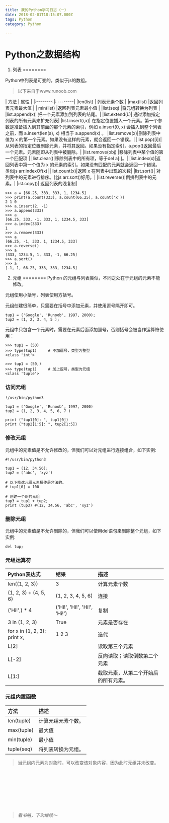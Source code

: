 ```yaml
---
title: 我的Python学习日志（一）
date: 2018-02-01T18:15:07.000Z
tags: Python
category: Python

---
```


# Python之数据结构
1. 列表
========

Python中列表是可变的，类似于js的数组。

<!--more-->
>以下来自于www.runoob.com

|   方法    |   属性   |
|:--------:|: --------|
|len(list)   |  列表元素个数 |
|max(list)   |返回列表元素最大值   |
|	min(list)   |返回列表元素最小值   |
|list(seq)   |将元组转换为列表   |
|list.append(x)| 把一个元素添加到列表的结尾。|
|list.extend(L)| 通过添加指定列表的所有元素来扩充列表|
|list.insert(i,x)| 在指定位置插入一个元素。第一个参数是准备插入到其前面的那个元素的索引，例如 a.insert(0, x) 会插入到整个列表之前，而 a.insert(len(a), x) 相当于 a.append(x) 。
|list.remove(x)|删除列表中值为 x 的第一个元素。如果没有这样的元素，就会返回一个错误。|
|list.pop([i])|	从列表的指定位置删除元素，并将其返回。如果没有指定索引，a.pop()返回最后一个元素。元素随即从列表中被删除。|
|list.remove(obj)   |移除列表中某个值的第一个匹配项   |
|list.clear()|移除列表中的所有项，等于del a[:]。|
|list.index(x)|返回列表中第一个值为 x 的元素的索引。如果没有匹配的元素就会返回一个错误。类似js arr.indexOf(x)|
|list.count(x)|返回 x 在列表中出现的次数|
|list.sort()| 对列表中的元素进行排序。比js arr.sort()好用。|
|list.reverse()|倒排列表中的元素。|
|ist.copy()|	返回列表的浅复制|

```
>>> a = [66.25, 333, 333, 1, 1234.5]
>>> print(a.count(333), a.count(66.25), a.count('x'))
2 1 0
>>> a.insert(2, -1)
>>> a.append(333)
>>> a
[66.25, 333, -1, 333, 1, 1234.5, 333]
>>> a.index(333)
1
>>> a.remove(333)
>>> a
[66.25, -1, 333, 1, 1234.5, 333]
>>> a.reverse()
>>> a
[333, 1234.5, 1, 333, -1, 66.25]
>>> a.sort()
>>> a
[-1, 1, 66.25, 333, 333, 1234.5]
```

2. 元组
========
Python 的元组与列表类似，不同之处在于元组的元素不能修改。

元组使用小括号，列表使用方括号。

元组创建很简单，只需要在括号中添加元素，并使用逗号隔开即可。

```
tup1 = ('Google', 'Runoob', 1997, 2000);
tup2 = (1, 2, 3, 4, 5 );
```
元组中只包含一个元素时，需要在元素后面添加逗号，否则括号会被当作运算符使用：
```
>>> tup1 = (50)
>>> type(tup1)     # 不加逗号，类型为整型
<class 'int'>

>>> tup1 = (50,)
>>> type(tup1)     # 加上逗号，类型为元组
<class 'tuple'>
```
### 访问元组
```
!/usr/bin/python3

tup1 = ('Google', 'Runoob', 1997, 2000)
tup2 = (1, 2, 3, 4, 5, 6, 7 )

print ("tup1[0]: ", tup1[0])
print ("tup2[1:5]: ", tup2[1:5])
```

### 修改元组
元组中的元素值是不允许修改的，但我们可以对元组进行连接组合，如下实例:

```
#!/usr/bin/python3

tup1 = (12, 34.56);
tup2 = ('abc', 'xyz')

# 以下修改元组元素操作是非法的。
# tup1[0] = 100

# 创建一个新的元组
tup3 = tup1 + tup2;
print (tup3) #(12, 34.56, 'abc', 'xyz')
```
### 删除元组
元组中的元素值是不允许删除的，但我们可以使用del语句来删除整个元组，如下实例:

```
del tup;
```
### 元组运算符
| Python表达式 | 结果     |    描述 |
| :------------- | :------------- | :-------|
| len((1, 2, 3)) | 3      |  计算元素个数|
|(1, 2, 3) + (4, 5, 6)|(1, 2, 3, 4, 5, 6)|连接   |
|('Hi!',) * 4   |('Hi!', 'Hi!', 'Hi!', 'Hi!')	   |复制  |
|3 in (1, 2, 3)	   |True	   |元素是否存在   |
|for x in (1, 2, 3): print x,	|1 2 3	   |迭代   |
|L[2]	   |   |读取第三个元素   |
|L[-2]	   |   |反向读取；读取倒数第二个元素   |
|L[1:]	   |   |截取元素，从第二个开始后的所有元素。   |

### 元组内置函数

| 方法 | 描述    |
| :------------- | :------------- |
| len(tuple)      | 计算元组元素个数。	|
|max(tuple)   | 最大值  |
|min(tuple)   | 最小值   |
|tuple(seq)   | 将列表转换为元组。	  |

>当元组内元素为对象时，可以改变该对象内容，因为此时元组并未改变。




<br />
<br />
<br />
<br />
<br />
<br />
<br />


> *看书咯，下次继续～*
